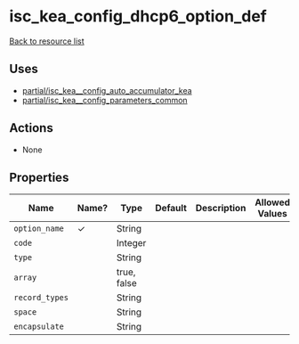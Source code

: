 # isc_kea_config_dhcp6_option_def

[Back to resource list](README.md#resources)

## Uses

- [partial/isc_kea__config_auto_accumulator_kea](partial/isc_kea__config_auto_accumulator_kea.md)
- [partial/isc_kea__config_parameters_common](partial/isc_kea__config_parameters_common.md)

## Actions

- None

## Properties

| Name           | Name? | Type        | Default | Description | Allowed Values |
| -------------- | ----- | ----------- | ------- | ----------- | -------------- |
| `option_name`  | ✓     | String      |         |             |                |
| `code`         |       | Integer     |         |             |                |
| `type`         |       | String      |         |             |                |
| `array`        |       | true, false |         |             |                |
| `record_types` |       | String      |         |             |                |
| `space`        |       | String      |         |             |                |
| `encapsulate`  |       | String      |         |             |                |
